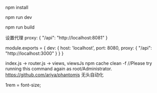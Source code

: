 npm install

npm run dev

npm run build

设置代理
proxy: {
  "/api": "http://localhost:8081"
}

module.exports = {
  dev: {
    host: 'localhost',
    port: 8080,
    proxy: {
      "/api": "http://localhost:3000"
    }
  }
}


index.js -> router.js -> views, viewsJs
npm cache clean -f //Please try running this command again as root/Administrator.
https://github.com/ariya/phantomjs  无头自动化


1rem = font-size;
